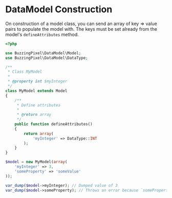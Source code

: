 # DataModel Construction

On construction of a model class, you can send an array of key => value pairs to populate the model with. The keys must be set already from the model's `defineAttributes` method.

```php
<?php

use BuzzingPixel\DataModel\Model;
use BuzzingPixel\DataModel\DataType;

/**
 * Class MyModel
 * 
 * @property int $myInteger
 */
class MyModel extends Model
{
    /**
     * Define attributes
     *
     * @return array
     */
    public function defineAttributes()
    {
        return array(
            'myInteger' => DataType::INT
        );
    }
}

$model = new MyModel(array(
    'myInteger' => 3,
    'someProperty' => 'someValue'
));

var_dump($model->myInteger); // Dumped value of 3
var_dump($model->someProperty); // Throws an error because `someProperty` is not a defined attribute and so was not set
```
